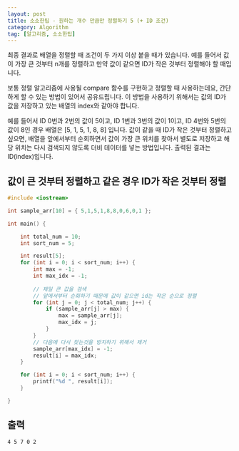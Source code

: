 ```yaml
---
layout: post
title: 소소한팁 - 원하는 개수 만큼만 정렬하기 5 (+ ID 조건)
category: Algorithm
tag: [알고리즘, 소소한팁]
---
```


최종 결과로 배열을 정렬할 때 조건이 두 가지 이상 붙을 때가 있습니다. 예를 들어서 값이 가장 큰 것부터 n개를 정렬하고 만약 값이 같으면 ID가 작은 것부터 정렬해야 할 때입니다. 

보통 정렬 알고리즘에 사용될 compare 함수를 구현하고 정렬할 때 사용하는데요, 간단하게 할 수 있는 방법이 있어서 공유드립니다. 이 방법을 사용하기 위해서는 값의 ID가 값을 저장하고 있는 배열의 index와 같아야 합니다.

<div class="message">
예를 들어서 ID 0번과 2번의 값이 5이고, ID 1번과 3번의 값이 1이고, ID 4번와 5번의 값이 8인 경우 배열은 [5, 1, 5, 1, 8, 8] 입니다. 값이 같을 때 ID가 작은 것부터 정렬하고 싶으면, 배열을 앞에서부터 순회하면서 값이 가장 큰 위치를 찾아서 별도로 저장하고 해당 위치는 다시 검색되지 않도록 더비 데이터를 넣는 방법입니다. 출력된 결과는 ID(index)입니다.
</div>

## 값이 큰 것부터 정렬하고 같은 경우 ID가 작은 것부터 정렬
```cpp
#include <iostream>

int sample_arr[10] = { 5,1,5,1,8,8,0,6,0,1 };

int main() {

	int total_num = 10;
	int sort_num = 5;

	int result[5];
	for (int i = 0; i < sort_num; i++) {
		int max = -1;
		int max_idx = -1;
		
		// 제일 큰 값을 검색
		// 앞에서부터 순회하기 때문에 값이 같으면 id는 작은 순으로 정렬
		for (int j = 0; j < total_num; j++) {
			if (sample_arr[j] > max) {
				max = sample_arr[j];
				max_idx = j;
			}
		}
		// 다음에 다시 찾는것을 방지하기 위해서 제거
		sample_arr[max_idx] = -1;
		result[i] = max_idx;
	}

	for (int i = 0; i < sort_num; i++) {
		printf("%d ", result[i]);
	}

}
```

## 출력
```
4 5 7 0 2
```
